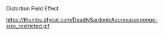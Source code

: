 Distortion Field Effect


https://thumbs.gfycat.com/DeadlySardonicAzurevasesponge-size_restricted.gif
